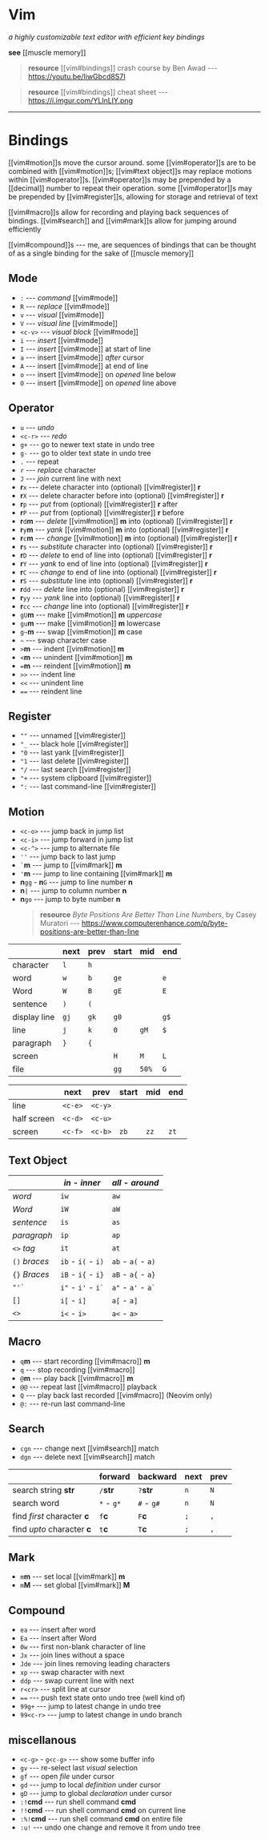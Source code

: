 # Vim

_a highly customizable text editor with efficient key bindings_

**see** [[muscle memory]]

> **resource** [[vim#bindings]] crash course by Ben Awad --- <https://youtu.be/IiwGbcd8S7I>

> **resource** [[vim#bindings]] cheat sheet --- <https://i.imgur.com/YLInLlY.png>

---

# Bindings

[[vim#motion]]s move the cursor around. some [[vim#operator]]s are to be combined with [[vim#motion]]s; [[vim#text object]]s may replace motions within [[vim#operator]]s. [[vim#operator]]s may be prepended by a [[decimal]] number to repeat their operation. some [[vim#operator]]s may be prepended by [[vim#register]]s, allowing for storage and retrieval of text

[[vim#macro]]s allow for recording and playing back sequences of bindings. [[vim#search]] and [[vim#mark]]s allow for jumping around efficiently

[[vim#compound]]s --- me, are sequences of bindings that can be thought of as a single binding for the sake of [[muscle memory]]

## Mode

- `:` --- _command_ [[vim#mode]]
- `R` --- _replace_ [[vim#mode]]
- `v` --- _visual_ [[vim#mode]]
- `V` --- _visual line_ [[vim#mode]]
- `<c-v>` --- _visual block_ [[vim#mode]]
- `i` --- _insert_ [[vim#mode]]
- `I` --- _insert_ [[vim#mode]] at start of line
- `a` --- insert [[vim#mode]] _after_ cursor
- `A` --- insert [[vim#mode]] at end of line
- `o` --- insert [[vim#mode]] on _opened_ line below
- `O` --- insert [[vim#mode]] on _opened_ line above

## Operator

- `u` --- _undo_
- `<c-r>` --- _redo_
- `g+` --- go to newer text state in undo tree
- `g-` --- go to older text state in undo tree
- `.` --- repeat
- `r` --- _replace_ character
- `J` --- _join_ current line with next
- **r**`x` --- delete character into (optional) [[vim#register]] **r**
- **r**`X` --- delete character before into (optional) [[vim#register]] **r**
- **r**`p` --- _put_ from (optional) [[vim#register]] **r** after
- **r**`P` --- _put_ from (optional) [[vim#register]] **r** before
- **r**`d`**m** --- _delete_ [[vim#motion]] **m** into (optional) [[vim#register]] **r**
- **r**`y`**m** --- _yank_ [[vim#motion]] **m** into (optional) [[vim#register]] **r**
- **r**`c`**m** --- _change_ [[vim#motion]] **m** into (optional) [[vim#register]] **r**
- **r**`s` --- _substitute_ character into (optional) [[vim#register]] **r**
- **r**`D` --- _delete_ to end of line into (optional) [[vim#register]] **r**
- **r**`Y` --- _yank_ to end of line into (optional) [[vim#register]] **r**
- **r**`C` --- _change_ to end of line into (optional) [[vim#register]] **r**
- **r**`S` --- _substitute_ line into (optional) [[vim#register]] **r**
- **r**`dd` --- _delete_ line into (optional) [[vim#register]] **r**
- **r**`yy` --- _yank_ line into (optional) [[vim#register]] **r**
- **r**`cc` --- _change_ line into (optional) [[vim#register]] **r**
- `gU`**m** --- make [[vim#motion]] **m** _uppercase_
- `gu`**m** --- make [[vim#motion]] **m** lowercase
- `g~`**m** --- swap [[vim#motion]] **m** case
- `~` --- swap character case
- `>`**m** --- indent [[vim#motion]] **m**
- `<`**m** --- unindent [[vim#motion]] **m**
- `=`**m** --- reindent [[vim#motion]] **m**
- `>>` --- indent line
- `<<` --- unindent line
- `==` --- reindent line

## Register

- `""` --- unnamed [[vim#register]]
- `"_` --- black hole [[vim#register]]
- `"0` --- last yank [[vim#register]]
- `"1` --- last delete [[vim#register]]
- `"/` --- last search [[vim#register]]
- `"+` --- system clipboard [[vim#register]]
- `":` --- last command-line [[vim#register]]

## Motion

- `<c-o>` --- jump back in jump list
- `<c-i>` --- jump forward in jump list
- `<c-^>` --- jump to alternate file
- `''` --- jump back to last jump
- `` ` ``**m** --- jump to [[vim#mark]] **m**
- `'`**m** --- jump to line containing [[vim#mark]] **m**
- **n**`gg` - **n**`G` --- jump to line number **n**
- **n**`|` --- jump to column number **n**
- **n**`go` --- jump to byte number **n**
  > **resource** _Byte Positions Are Better Than Line Numbers_, by Casey Muratori --- <https://www.computerenhance.com/p/byte-positions-are-better-than-line>

|              | next | prev | start | mid   | end  |
| ------------ | ---- | ---- | ----- | ----- | ---- |
| character    | `l`  | `h`  |       |       |      |
| word         | `w`  | `b`  | `ge`  |       | `e`  |
| Word         | `W`  | `B`  | `gE`  |       | `E`  |
| sentence     | `)`  | `(`  |       |       |      |
| display line | `gj` | `gk` | `g0`  |       | `g$` |
| line         | `j`  | `k`  | `0`   | `gM`  | `$`  |
| paragraph    | `}`  | `{`  |       |       |      |
| screen       |      |      | `H`   | `M`   | `L`  |
| file         |      |      | `gg`  | `50%` | `G`  |

|             | next    | prev    | start | mid  | end  |
| ----------- | ------- | ------- | ----- | ---- | ---- |
| line        | `<c-e>` | `<c-y>` |       |      |      |
| half screen | `<c-d>` | `<c-u>` |       |      |      |
| screen      | `<c-f>` | `<c-b>` | `zb`  | `zz` | `zt` |

## Text Object

|               | _in_ - _inner_         | _all_ - _around_       |
| ------------- | ---------------------- | ---------------------- |
| _word_        | `iw`                   | `aw`                   |
| _Word_        | `iW`                   | `aW`                   |
| _sentence_    | `is`                   | `as`                   |
| _paragraph_   | `ip`                   | `ap`                   |
| `<>` _tag_    | `it`                   | `at`                   |
| `()` _braces_ | `ib` - `i(` - `i)`     | `ab` - `a(` - `a)`     |
| `{}` _Braces_ | `iB` - `i{` - `i}`     | `aB` - `a{` - `a}`     |
| `` "'` ``     | `i"` - `i'` - `` i` `` | `a"` - `a'` - `` a` `` |
| `[]`          | `i[` - `i]`            | `a[` - `a]`            |
| `<>`          | `i<` - `i>`            | `a<` - `a>`            |

## Macro

- `q`**m** --- start recording [[vim#macro]] **m**
- `q` --- stop recording [[vim#macro]]
- `@`**m** --- play back [[vim#macro]] **m**
- `@@` --- repeat last [[vim#macro]] playback
- `Q` --- play back last recorded [[vim#macro]] (Neovim only)
- `@:` --- re-run last command-line

## Search

- `cgn` --- change next [[vim#search]] match
- `dgn` --- delete next [[vim#search]] match

|                              | forward    | backward   | next | prev |
| ---------------------------- | ---------- | ---------- | ---- | ---- |
| search string **str**        | `/`**str** | `?`**str** | `n`  | `N`  |
| search word                  | `*` - `g*` | `#` - `g#` | `n`  | `N`  |
| find _first_ character **c** | `f`**c**   | `F`**c**   | `;`  | `,`  |
| find _upto_ character **c**  | `t`**c**   | `T`**c**   | `;`  | `,`  |

## Mark

- `m`**m** --- set local [[vim#mark]] **m**
- `m`**M** --- set global [[vim#mark]] **M**

## Compound

- `ea` --- insert after word
- `Ea` --- insert after Word
- `0w` --- first non-blank character of line
- `Jx` --- join lines without a space
- `Jde` --- join lines removing leading characters
- `xp` --- swap character with next
- `ddp` --- swap current line with next
- `r<cr>` --- split line at cursor
- `==` --- push text state onto undo tree (well kind of)
- `99g+` --- jump to latest change in undo tree
- `99<c-r>` --- jump to latest change in undo branch

## miscellanous

- `<c-g>` - `g<c-g>` --- show some buffer info
- `gv` --- re-select last _visual_ selection
- `gf` --- open _file_ under cursor
- `gd` --- jump to local _definition_ under cursor
- `gD` --- jump to global _declaration_ under cursor
- `:!`**cmd** --- run shell command **cmd**
- `!!`**cmd** --- run shell command **cmd** on current line
- `:%!`**cmd** --- run shell command **cmd** on entire file
- `:u!` --- undo one change and remove it from undo tree

